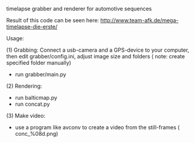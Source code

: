 timelapse grabber and renderer for automotive sequences

Result of this code can be seen here:
http://www.team-afk.de/mega-timelapse-die-erste/

Usage: 

(1) Grabbing:
Connect a usb-camera and a GPS-device to your computer, then edit grabber/config.ini, adjust image size and folders ( note: create specified folder manually)
- run grabber/main.py

(2) Rendering:
- run balticmap.py
- run concat.py

(3) Make video:
- use a program like avconv to create a video from the still-frames ( conc_%08d.png)
